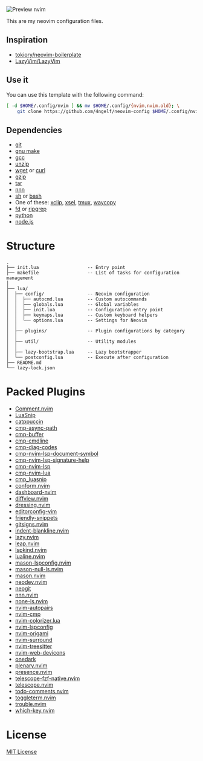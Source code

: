 ![Preview nvim](https://github.com/4ngelf/neovim-config/assets/32184965/568faae0-ffdf-4e1a-8f55-8179aae04a1a)

This are my neovim configuration files.

## Inspiration

- [tokiory/neovim-boilerplate](https://github.com/tokiory/neovim-boilerplate/)
- [LazyVim/LazyVim](https://github.com/LazyVim/LazyVim)

## Use it

You can use this template with the following command:

```bash
[ -d $HOME/.config/nvim ] && mv $HOME/.config/{nvim,nvim.old}; \
    git clone https://github.com/4ngelf/neovim-config $HOME/.config/nvim
```

<!-- dependency -->

## Dependencies

- [git](https://git-scm.com/)
- [gnu make](https://www.gnu.org/software/make/)
- [gcc](https://www.gnu.org/software/gcc/)
- [unzip](https://packages.debian.org/sid/unzip)
- [wget](https://www.gnu.org/software/wget/) or [curl](https://curl.se/)
- [gzip](https://www.gnu.org/software/gzip/)
- [tar](https://www.gnu.org/software/tar/)
- [nnn](https://github.com/jarun/nnn)
- [sh](https://en.wikipedia.org/wiki/Bourne_shell) or [bash](https://www.gnu.org/software/bash/)
- One of these: [xclip](https://github.com/astrand/xclip), [xsel](https://github.com/kfish/xsel), [tmux](https://github.com/tmux/tmux), [waycopy](https://github.com/noocsharp/wayclip)
- [fd](https://github.com/sharkdp/fd) or [ripgrep](https://github.com/BurntSushi/ripgrep)
- [python](https://www.python.org/)
- [node.js](https://nodejs.org/en)

<!-- dependency-end -->

# Structure

```
.
├── init.lua                  -- Entry point
├── makefile                  -- List of tasks for configuration management
│
├── lua/
│  ├── config/                -- Neovim configuration
│  │  ├── autocmd.lua         -- Custom autocommands
│  │  ├── globals.lua         -- Global variables
│  │  ├── init.lua            -- Configuration entry point
│  │  ├── keymaps.lua         -- Custom keyboard helpers
│  │  └── options.lua         -- Settings for Neovim
│  │
│  ├── plugins/               -- Plugin configurations by category
│  │
│  ├── util/                  -- Utility modules
│  │
│  ├── lazy-bootstrap.lua     -- Lazy bootstrapper
│  └── postconfig.lua         -- Execute after configuration
├── README.md
└── lazy-lock.json
```

# Packed Plugins

<!-- plugins -->
- [Comment.nvim](https://github.com/numToStr/Comment.nvim)
- [LuaSnip](https://github.com/L3MON4D3/LuaSnip)
- [catppuccin](https://github.com/catppuccin/nvim)
- [cmp-async-path](https://github.com/FelipeLema/cmp-async-path)
- [cmp-buffer](https://github.com/hrsh7th/cmp-buffer)
- [cmp-cmdline](https://github.com/hrsh7th/cmp-cmdline)
- [cmp-diag-codes](https://github.com/JMarkin/cmp-diag-codes)
- [cmp-nvim-lsp-document-symbol](https://github.com/hrsh7th/cmp-nvim-lsp-document-symbol)
- [cmp-nvim-lsp-signature-help](https://github.com/hrsh7th/cmp-nvim-lsp-signature-help)
- [cmp-nvim-lsp](https://github.com/hrsh7th/cmp-nvim-lsp)
- [cmp-nvim-lua](https://github.com/hrsh7th/cmp-nvim-lua)
- [cmp_luasnip](https://github.com/saadparwaiz1/cmp_luasnip)
- [conform.nvim](https://github.com/stevearc/conform.nvim)
- [dashboard-nvim](https://github.com/nvimdev/dashboard-nvim)
- [diffview.nvim](https://github.com/sindrets/diffview.nvim)
- [dressing.nvim](https://github.com/stevearc/dressing.nvim)
- [editorconfig-vim](https://github.com/editorconfig/editorconfig-vim)
- [friendly-snippets](https://github.com/rafamadriz/friendly-snippets)
- [gitsigns.nvim](https://github.com/lewis6991/gitsigns.nvim)
- [indent-blankline.nvim](https://github.com/lukas-reineke/indent-blankline.nvim)
- [lazy.nvim](https://github.com/folke/lazy.nvim)
- [leap.nvim](https://github.com/ggandor/leap.nvim)
- [lspkind.nvim](https://github.com/onsails/lspkind.nvim)
- [lualine.nvim](https://github.com/nvim-lualine/lualine.nvim)
- [mason-lspconfig.nvim](https://github.com/williamboman/mason-lspconfig.nvim)
- [mason-null-ls.nvim](https://github.com/jay-babu/mason-null-ls.nvim)
- [mason.nvim](https://github.com/williamboman/mason.nvim)
- [neodev.nvim](https://github.com/folke/neodev.nvim)
- [neogit](https://github.com/NeogitOrg/neogit)
- [nnn.nvim](https://github.com/luukvbaal/nnn.nvim)
- [none-ls.nvim](https://github.com/nvimtools/none-ls.nvim)
- [nvim-autopairs](https://github.com/windwp/nvim-autopairs)
- [nvim-cmp](https://github.com/hrsh7th/nvim-cmp)
- [nvim-colorizer.lua](https://github.com/norcalli/nvim-colorizer.lua)
- [nvim-lspconfig](https://github.com/neovim/nvim-lspconfig)
- [nvim-origami](https://github.com/chrisgrieser/nvim-origami)
- [nvim-surround](https://github.com/kylechui/nvim-surround)
- [nvim-treesitter](https://github.com/nvim-treesitter/nvim-treesitter)
- [nvim-web-devicons](https://github.com/nvim-tree/nvim-web-devicons)
- [onedark](https://github.com/navarasu/onedark.nvim)
- [plenary.nvim](https://github.com/nvim-lua/plenary.nvim)
- [presence.nvim](https://github.com/andweeb/presence.nvim)
- [telescope-fzf-native.nvim](https://github.com/nvim-telescope/telescope-fzf-native.nvim)
- [telescope.nvim](https://github.com/nvim-telescope/telescope.nvim)
- [todo-comments.nvim](https://github.com/folke/todo-comments.nvim)
- [toggleterm.nvim](https://github.com/akinsho/toggleterm.nvim)
- [trouble.nvim](https://github.com/folke/trouble.nvim)
- [which-key.nvim](https://github.com/folke/which-key.nvim)
<!-- plugins-end -->

# License

[MIT License](./LICENSE)
